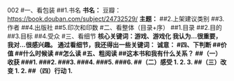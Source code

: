 002 
#一、看包装
##1.书名
**书名：**
豆瓣：https://book.douban.com/subject/24732529/
**主题：**
##2.上架建议类别
##3.作者
##4.出版社
##5.印次和印数
#二、看整体（目录+序）
##1.目录
##2.目的
##3.目标
##4.受众
#三、看细节
**核心关键词：**游戏、游戏化
我认为...很重要，我对...很感兴趣。
通过看细节，我还得出一些关键词：
诚意：
#四、下判断
##价值
##什么时候读
##怎么读
#五、粗阅读
##这本书和我有什么关系？
##（一）收获
###1.
###2.
###3.
###4.
###5.
###6.
##（二）感受
1.
2.
3.
##（三）改变
1.
2.
##（四）行动
1.****